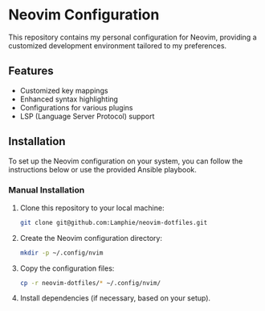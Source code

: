 # Neovim Configuration

This repository contains my personal configuration for Neovim, providing a customized development environment tailored to my preferences.

## Features

- Customized key mappings
- Enhanced syntax highlighting
- Configurations for various plugins
- LSP (Language Server Protocol) support

## Installation

To set up the Neovim configuration on your system, you can follow the instructions below or use the provided Ansible playbook.

### Manual Installation

1. Clone this repository to your local machine:

   ```bash
   git clone git@github.com:Lamphie/neovim-dotfiles.git
   ```

2. Create the Neovim configuration directory:

   ```bash
   mkdir -p ~/.config/nvim
   ```

3. Copy the configuration files:

   ```bash
   cp -r neovim-dotfiles/* ~/.config/nvim/
   ```

4. Install dependencies (if necessary, based on your setup).
